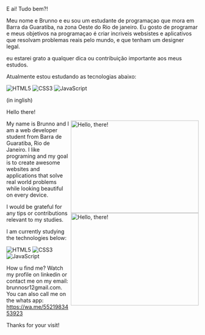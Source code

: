E ai! Tudo bem?!

Meu nome e Brunno e eu sou um estudante de programaçao que mora em Barra da Guaratiba, na zona Oeste do Rio de janeiro.
Eu gosto de programar e meus objetivos na programaçao é criar incriveis websistes e aplicativos que resolvam problemas reais pelo mundo, e que tenham um designer legal.

eu estarei grato  a qualquer dica ou contribuição importante aos meus estudos.

Atualmente estou estudando as tecnologias abaixo:

![HTML5](https://img.shields.io/badge/-HTML5-E34F26?style=flat&labelColor=E34F26&logo=html5&logoColor=ffffff)
![CSS3](https://img.shields.io/badge/-CSS3-1572B6?style=flat&labelColor=1572B6&logo=css3&logoColor=ffffff)
![JavaScript](https://img.shields.io/badge/-JavaScript-F7DF1E?style=flat&labelColor=F7DF1E&logo=javascript&logoColor=000000)


(in inglish)

Hello there!

<a href="#">
    <img src="https://media1.tenor.com/images/a7bd6b94430c1e66148d580209e377c5/tenor.gif?itemid=5043108" title="hello" width="335" height="243" align="right" alt="Hello, there!">
<img src="https://media1.tenor.com/images/a7bd6b94430c1e66148d580209e377c5/tenor.gif?itemid=5043108" title="hello" width="335" height="243" align="right" alt="Hello, there!">
</a>

My name is Brunno and I am a web developer student from Barra de Guaratiba, Rio de Janeiro. 
I like programing and my goal is to create awesome websites and applications that solve real world problems while looking beautiful on every device.

I would be grateful for any tips or contributions relevant to my studies.

I am currently studying the technologies below:

![HTML5](https://img.shields.io/badge/-HTML5-E34F26?style=flat&labelColor=E34F26&logo=html5&logoColor=ffffff)
![CSS3](https://img.shields.io/badge/-CSS3-1572B6?style=flat&labelColor=1572B6&logo=css3&logoColor=ffffff)
![JavaScript](https://img.shields.io/badge/-JavaScript-F7DF1E?style=flat&labelColor=F7DF1E&logo=javascript&logoColor=000000)



How u find me?
Watch my profile on linkedin or contact me on my email: brunnosr12gmail.com.
You can also call me on the whats app: https://wa.me/5521983453923

Thanks for your visit!
